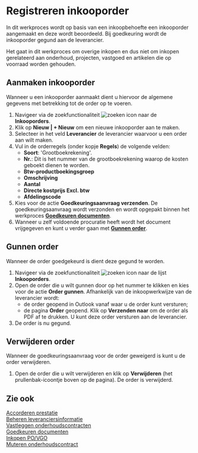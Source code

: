 # Registreren inkooporder

In dit werkproces wordt op basis van een inkoopbehoefte een inkooporder aangemaakt en deze wordt beoordeeld. Bij goedkeuring wordt de inkooporder gegund aan de leverancier.

Het gaat in dit werkproces om overige inkopen en dus niet om inkopen gerelateerd aan onderhoud, projecten, vastgoed en artikelen die op voorraad worden gehouden.

## Aanmaken inkooporder

Wanneer u een inkooporder aanmaakt dient u hiervoor de algemene gegevens met betrekking tot de order op te voeren.

1. Navigeer via de zoekfunctionaliteit ![zoeken icon](/assets/images/zoeken.png "zoeken icon") naar de **Inkooporders**.
2. Klik op  **Nieuw | + Nieuw** om een nieuwe inkooporder aan te maken.
3. Selecteer in het veld **Leverancier** de leverancier waarvoor u een order aan wilt maken.
4. Vul in de orderregels (onder kopje **Regels**) de volgende velden:
    - **Soort**: 'Grootboekrekening'.
    - **Nr.**: Dit is het nummer van de grootboekrekening waarop de kosten geboekt dienen te worden.
    - **Btw-productboekingsgroep**
    - **Omschrijving**
    - **Aantal**
    - **Directe kostprijs Excl. btw**
    - **Afdelingscode**
5. Kies voor de actie **Goedkeuringsaanvraag verzenden**. De goedkeuringsaanvraag wordt verzonden en wordt opgepakt binnen het werkproces **[Goedkeuren documenten](../goedkeuren-documenten/)**.
6. Wanneer u zelf voldoende procuratie heeft wordt het document vrijgegeven en kunt u verder gaan met **[Gunnen order](#gunnen-order)**.

## Gunnen order

Wanneer de order goedgekeurd is dient deze gegund te worden.
1. Navigeer via de zoekfunctionaliteit ![zoeken icon](/assets/images/zoeken.png "zoeken icon") naar de lijst **Inkooporders**.
2. Open de order die u wilt gunnen door op het nummer te klikken en kies voor de actie **Order gunnen**. Afhankelijk van de inkoopwerkwijze van de leverancier wordt:
    - de order geopend in Outlook vanaf waar u de order kunt versturen;
    - de pagina **Order** geopend. Klik op **Verzenden naar** om de order als PDF af te drukken. U kunt deze order versturen aan de leverancier.
3. De order is nu gegund.

## Verwijderen order

Wanneer de goedkeuringsaanvraag voor de order geweigerd is kunt u de order verwijderen.
1. Open de order die u wilt verwijderen en klik op **Verwijderen** (het prullenbak-icoontje boven op de pagina). De order is verwijderd.

## Zie ook

[Accorderen prestatie](../accorderen-prestatie/)  
[Beheren leveranciersinformatie](../beheren-leveranciersinformatie/)  
[Vastleggen onderhoudscontracten](../beheren-onderhoudscontracten/)  
[Goedkeuren documenten](../goedkeuren-documenten/)  
[Inkopen PO/VGO](../inkopen-po-vgo/)  
[Muteren onderhoudscontract](../muteren-onderhoudscontract/)
